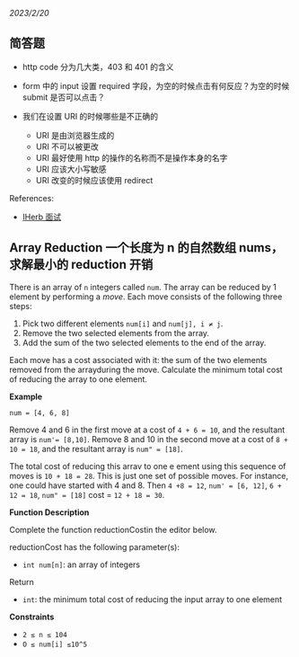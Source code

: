 _2023/2/20_

## 简答题

- http code 分为几大类，403 和 401 的含义
- form 中的 input 设置 required 字段，为空的时候点击有何反应？为空的时候 submit 是否可以点击？
- 我们在设置 URI 的时候哪些是不正确的

  - URI 是由浏览器生成的
  - URI 不可以被更改
  - URI 最好使用 http 的操作的名称而不是操作本身的名字
  - URI 应该大小写敏感
  - URI 改变的时候应该使用 redirect

References:

- [IHerb 面试](https://github.com/daodaoApp/interview/issues/6)

## Array Reduction 一个长度为 n 的自然数组 nums，求解最小的 reduction 开销

There is an array of `n` integers called `num`. The array can be reduced by 1 element by performing a _move_. Each move consists of the following three steps:

1. Pick two different elements `num[i]` and `num[j], i ≠ j`.
2. Remove the two selected elements from the array.
3. Add the sum of the two selected elements to the end of the array.

Each move has a cost associated with it: the sum of the two elements removed from the arrayduring the move. Calculate the minimum total cost of reducing the array to one element.

**Example**

`num = [4, 6, 8]`

Remove 4 and 6 in the first move at a cost of `4 + 6 = 10`, and the resultant array is `num'= [8,10]`. Remove 8 and 10 in the second move at a cost of `8 + 10 = 18`, and the resultant array is `num" = [18]`.

The total cost of reducing this arrav to one e ement using this sequence of moves is `10 + 18 = 28`. This is just one set of possible moves. For instance, one could have started with 4 and 8. Then `4 +8 = 12`, `num' = [6, 12]`, `6 + 12 = 18`, `num" = [18]` cost = `12 + 18 = 30`.

**Function Description**

Complete the function reductionCostin the editor below.

reductionCost has the following parameter(s):

- `int num[n]`: an array of integers

Return

- `int`: the minimum total cost of reducing the input array to one element

**Constraints**

- `2 ≤ n ≤ 104`
- `O ≤ num[i] ≤10^5`
